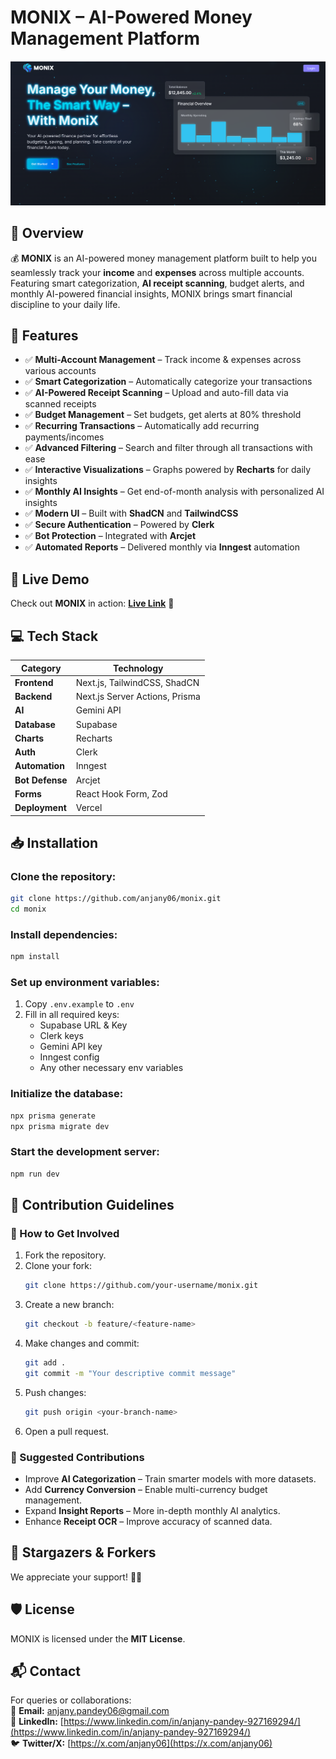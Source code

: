 # MONIX – AI-Powered Money Management Platform

![monix](public/monix-preview.png)

## 🌟 Overview  
💰 **MONIX** is an AI-powered money management platform built to help you seamlessly track your **income** and **expenses** across multiple accounts. Featuring smart categorization, **AI receipt scanning**, budget alerts, and monthly AI-powered financial insights, MONIX brings smart financial discipline to your daily life.

## 🌟 Features
* ✅ **Multi-Account Management** – Track income & expenses across various accounts  
* ✅ **Smart Categorization** – Automatically categorize your transactions  
* ✅ **AI-Powered Receipt Scanning** – Upload and auto-fill data via scanned receipts  
* ✅ **Budget Management** – Set budgets, get alerts at 80% threshold  
* ✅ **Recurring Transactions** – Automatically add recurring payments/incomes  
* ✅ **Advanced Filtering** – Search and filter through all transactions with ease  
* ✅ **Interactive Visualizations** – Graphs powered by **Recharts** for daily insights  
* ✅ **Monthly AI Insights** – Get end-of-month analysis with personalized AI insights  
* ✅ **Modern UI** – Built with **ShadCN** and **TailwindCSS**  
* ✅ **Secure Authentication** – Powered by **Clerk**  
* ✅ **Bot Protection** – Integrated with **Arcjet**  
* ✅ **Automated Reports** – Delivered monthly via **Inngest** automation  

## 🔗 Live Demo
Check out **MONIX** in action: **[Live Link](https://monix.vercel.app)** 🚀

## 💻 Tech Stack
| Category       | Technology                                 |
|----------------|---------------------------------------------|
| **Frontend**   | Next.js, TailwindCSS, ShadCN                |
| **Backend**    | Next.js Server Actions, Prisma              |
| **AI**         | Gemini API                                  |
| **Database**   | Supabase                                    |
| **Charts**     | Recharts                                    |
| **Auth**       | Clerk                                       |
| **Automation** | Inngest                                     |
| **Bot Defense**| Arcjet                                      |
| **Forms**      | React Hook Form, Zod                        |
| **Deployment** | Vercel                                      |

## 📥 Installation

### Clone the repository:
```bash
git clone https://github.com/anjany06/monix.git
cd monix
```

### Install dependencies:
```bash
npm install
```

### Set up environment variables:
1. Copy `.env.example` to `.env`
2. Fill in all required keys:
   - Supabase URL & Key
   - Clerk keys
   - Gemini API key
   - Inngest config
   - Any other necessary env variables

### Initialize the database:
```bash
npx prisma generate
npx prisma migrate dev
```

### Start the development server:
```bash
npm run dev
```

## 🤝 Contribution Guidelines

### 🌱 How to Get Involved
1. Fork the repository.
2. Clone your fork:
   ```bash
   git clone https://github.com/your-username/monix.git
   ```
3. Create a new branch:
   ```bash
   git checkout -b feature/<feature-name>
   ```
4. Make changes and commit:
   ```bash
   git add .
   git commit -m "Your descriptive commit message"
   ```
5. Push changes:
   ```bash
   git push origin <your-branch-name>
   ```
6. Open a pull request.

### 📌 Suggested Contributions
- Improve **AI Categorization** – Train smarter models with more datasets.
- Add **Currency Conversion** – Enable multi-currency budget management.
- Expand **Insight Reports** – More in-depth monthly AI analytics.
- Enhance **Receipt OCR** – Improve accuracy of scanned data.

## 🌟 Stargazers & Forkers
We appreciate your support! 🌟🍴

## 🛡 License
MONIX is licensed under the **MIT License**.

## 📬 Contact
For queries or collaborations:  
📧 **Email:** anjany.pandey06@gmail.com  
💼 **LinkedIn:** [https://www.linkedin.com/in/anjany-pandey-927169294/](https://www.linkedin.com/in/anjany-pandey-927169294/)  
🐦 **Twitter/X:** [https://x.com/anjany06](https://x.com/anjany06)
